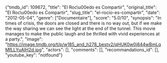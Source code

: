 {"tmdb_id": 109672, "title": "El Roc\u00edo es Compartir", "original_title": "El Roc\u00edo es Compartir", "slug_title": "el-rocio-es-compartir", "date": "2012-05-04", "genre": ["Documentaire"], "score": "5.0/10", "synopsis": "In times of crisis, the doors are closed and there is no way out, but if we make the way sharing we can see the light at the end of the tunnel. This movie manages to make the public laugh and be thrilled with vivid experiences at a party.", "image": "https://image.tmdb.org/t/p/w185_and_h278_bestv2/qHUK0w0j844wBmLqMfLLYuAIH2d.jpg", "actors": [], "comments": [], "recommandations_id": [], "youtube_key": "notfound"}